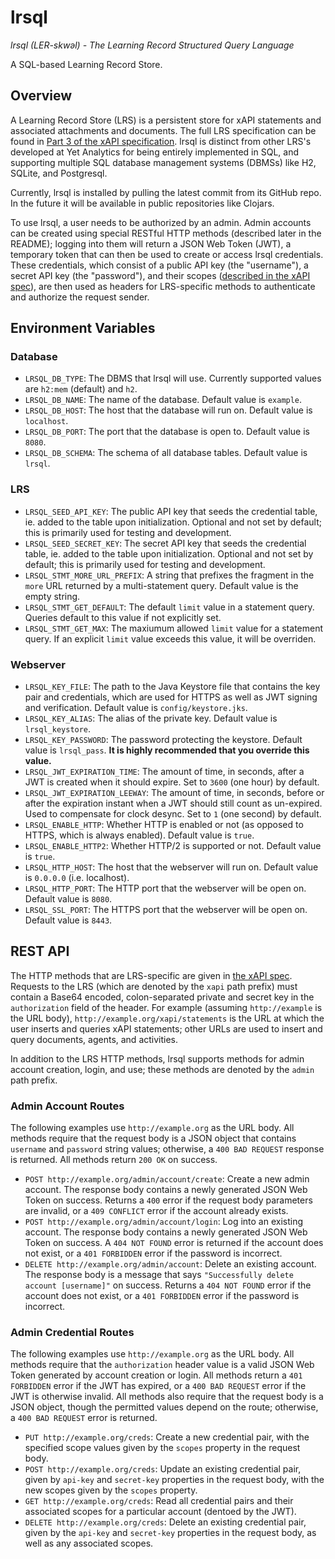 # lrsql

_lrsql (LER-skwəl) - The Learning Record Structured Query Language_

A SQL-based Learning Record Store.

## Overview

A Learning Record Store (LRS) is a persistent store for xAPI statements and associated attachments and documents. The full LRS specification can be found in [Part 3 of the xAPI specification](https://github.com/adlnet/xAPI-Spec/blob/master/xAPI-Communication.md#partthree). lrsql is distinct from other LRS's developed at Yet Analytics for being entirely implemented in SQL, and supporting multiple SQL database management systems (DBMSs) like H2, SQLite, and Postgresql.

Currently, lrsql is installed by pulling the latest commit from its GitHub repo. In the future it will be available in public repositories like Clojars.

To use lrsql, a user needs to be authorized by an admin. Admin accounts can be created using special RESTful HTTP methods (described later in the README); logging into them will return a JSON Web Token (JWT), a temporary token that can then be used to create or access lrsql credentials. These credentials, which consist of a public API key (the "username"), a secret API key (the "password"), and their scopes ([described in the xAPI spec](https://github.com/adlnet/xAPI-Spec/blob/master/xAPI-Communication.md#42-oauth-10-authorization-scope)), are then used as headers for LRS-specific methods to authenticate and authorize the request sender.

## Environment Variables

### Database

- `LRSQL_DB_TYPE`: The DBMS that lrsql will use. Currently supported values are `h2:mem` (default) and `h2`.
- `LRSQL_DB_NAME`: The name of the database. Default value is `example`.
- `LRSQL_DB_HOST`: The host that the database will run on. Default value is `localhost`.
- `LRSQL_DB_PORT`: The port that the database is open to. Default value is `8080`.
- `LRSQL_DB_SCHEMA`: The schema of all database tables. Default value is `lrsql`.

### LRS

- `LRSQL_SEED_API_KEY`: The public API key that seeds the credential table, ie. added to the table upon initialization. Optional and not set by default; this is primarily used for testing and development.
- `LRSQL_SEED_SECRET_KEY`: The secret API key that seeds the credential table, ie. added to the table upon initialization. Optional and not set by default; this is primarily used for testing and development.
- `LRSQL_STMT_MORE_URL_PREFIX`: A string that prefixes the fragment in the `more` URL returned by a multi-statement query. Default value is the empty string.
- `LRSQL_STMT_GET_DEFAULT`: The default `limit` value in a statement query. Queries default to this value if not explicitly set.
- `LRSQL_STMT_GET_MAX`: The maxiumum allowed `limit` value for a statement query. If an explicit `limit` value exceeds this value, it will be overriden.

### Webserver
- `LRSQL_KEY_FILE`: The path to the Java Keystore file that contains the key pair and credentials, which are used for HTTPS as well as JWT signing and verification. Default value is `config/keystore.jks`.
- `LRSQL_KEY_ALIAS`: The alias of the private key. Default value is `lrsql_keystore`.
- `LRSQL_KEY_PASSWORD`: The password protecting the keystore. Default value is `lrsql_pass`. **It is highly recommended that you override this value.**
- `LRSQL_JWT_EXPIRATION_TIME`: The amount of time, in seconds, after a JWT is created when it should expire. Set to `3600` (one hour) by default.
- `LRSQL_JWT_EXPIRATION_LEEWAY`: The amount of time, in seconds, before or after the expiration instant when a JWT should still count as un-expired. Used to compensate for clock desync. Set to `1` (one second) by default.
- `LRSQL_ENABLE_HTTP`: Whether HTTP is enabled or not (as opposed to HTTPS, which is always enabled). Default value is `true`.
- `LRSQL_ENABLE_HTTP2`: Whether HTTP/2 is supported or not. Default value is `true`.
- `LRSQL_HTTP_HOST`: The host that the webserver will run on. Default value is `0.0.0.0` (i.e. localhost).
- `LRSQL_HTTP_PORT`: The HTTP port that the webserver will be open on. Default value is `8080`.
- `LRSQL_SSL_PORT`: The HTTPS port that the webserver will be open on. Default value is `8443`.

## REST API

The HTTP methods that are LRS-specific are given in [the xAPI spec](https://github.com/adlnet/xAPI-Spec/blob/master/xAPI-Communication.md#datatransfer). Requests to the LRS (which are denoted by the `xapi` path prefix) must contain a Base64 encoded, colon-separated private and secret key in the `authorization` field of the header. For example (assuming `http://example` is the URL body), `http://example.org/xapi/statements` is the URL at which the user inserts and queries xAPI statements; other URLs are used to insert and query documents, agents, and activities.

In addition to the LRS HTTP methods, lrsql supports methods for admin account creation, login, and use; these methods are denoted by the `admin` path prefix.

### Admin Account Routes

The following examples use `http://example.org` as the URL body. All methods require that the request body is a JSON object that contains `username` and `password` string values; otherwise, a `400 BAD REQUEST` response is returned. All methods return `200 OK` on success.

- `POST http://example.org/admin/account/create`: Create a new admin account. The response body contains a newly generated JSON Web Token on success. Returns a `400` error if the request body parameters are invalid, or a `409 CONFLICT` error if the account already exists.
- `POST http://example.org/admin/account/login`: Log into an existing account. The response body contains a newly generated JSON Web Token on success. A `404 NOT FOUND` error is returned if the account does not exist, or a `401 FORBIDDEN` error if the password is incorrect.
- `DELETE http://example.org/admin/account`: Delete an existing account. The response body is a message that says `"Successfully delete account [username]"` on success. Returns a `404 NOT FOUND` error if the account does not exist, or a `401 FORBIDDEN` error if the password is incorrect.

### Admin Credential Routes

The following examples use `http://example.org` as the URL body. All methods require that the `authorization` header value is a valid JSON Web Token generated by account creation or login. All methods return a `401 FORBIDDEN` error if the JWT has expired, or a `400 BAD REQUEST` error if the JWT is otherwise invalid. All methods also require that the request body is a JSON object, though the permitted values depend on the route; otherwise, a `400 BAD REQUEST` error is returned.

- `PUT http://example.org/creds`: Create a new credential pair, with the specified scope values given by the `scopes` property in the request body.
- `POST http://example.org/creds`: Update an existing credential pair, given by `api-key` and `secret-key` properties in the request body, with the new scopes given by the `scopes` property.
- `GET http://example.org/creds`: Read all credential pairs and their associated scopes for a particular account (dentoed by the JWT).
- `DELETE http://example.org/creds`: Delete an existing credential pair, given by the `api-key` and `secret-key` properties in the request body, as well as any associated scopes.

